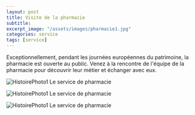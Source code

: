 ```yaml
---
layout: post
title: Visite de la pharmacie
subtitle:
excerpt_image: "/assets/images/pharmacie1.jpg"
categories: service
tags: [service]
---
```


Exceptionnellement, pendant les journées européennes du patrimoine, la pharmacie est ouverte au public. Venez à la rencontre de l'équipe de la pharmacie pour découvrir leur métier et échanger avec eux.


![HistoirePhoto1](https://chclamecy.github.io/jekyll-theme-yat/assets/images/pharmacie2.jpg)  Le service de pharmacie


![HistoirePhoto1](https://chclamecy.github.io/jekyll-theme-yat/assets/images/Pharmacie-2.jpg)  Le service de pharmacie


![HistoirePhoto1](https://chclamecy.github.io/jekyll-theme-yat/assets/images/Pharmacie-6.jpg)  Le service de pharmacie
